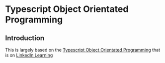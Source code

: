 # Typescript Object Orientated Programming

## Introduction

This is largely based on the [Typescript Object Orientated Programming](https://www.linkedin.com/learning/typescript-object-oriented-programming/) that is on [LinkedIn Learning](https://www.linkedin.com/learning/)
